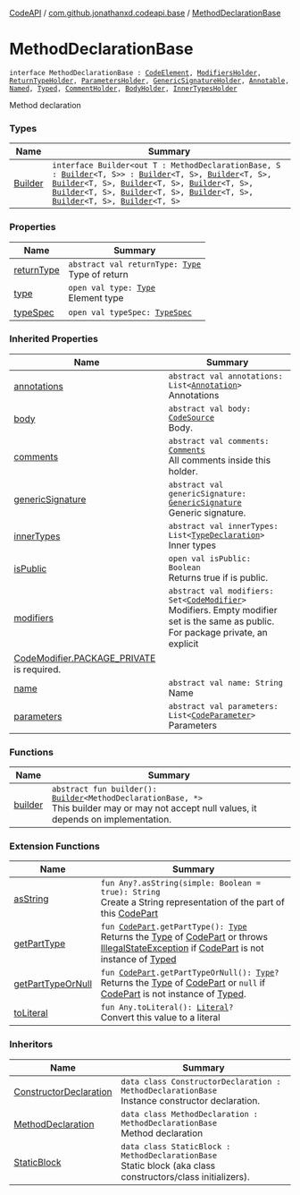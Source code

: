 [CodeAPI](../../index.md) / [com.github.jonathanxd.codeapi.base](../index.md) / [MethodDeclarationBase](.)

# MethodDeclarationBase

`interface MethodDeclarationBase : `[`CodeElement`](../../com.github.jonathanxd.codeapi/-code-element.md)`, `[`ModifiersHolder`](../-modifiers-holder/index.md)`, `[`ReturnTypeHolder`](../-return-type-holder/index.md)`, `[`ParametersHolder`](../-parameters-holder/index.md)`, `[`GenericSignatureHolder`](../-generic-signature-holder/index.md)`, `[`Annotable`](../-annotable/index.md)`, `[`Named`](../-named/index.md)`, `[`Typed`](../-typed/index.md)`, `[`CommentHolder`](../../com.github.jonathanxd.codeapi.base.comment/-comment-holder/index.md)`, `[`BodyHolder`](../-body-holder/index.md)`, `[`InnerTypesHolder`](../-inner-types-holder/index.md)

Method declaration

### Types

| Name | Summary |
|---|---|
| [Builder](-builder/index.md) | `interface Builder<out T : MethodDeclarationBase, S : `[`Builder`](-builder/index.md)`<T, S>> : `[`Builder`](../-body-holder/-builder/index.md)`<T, S>, `[`Builder`](../-modifiers-holder/-builder/index.md)`<T, S>, `[`Builder`](../-return-type-holder/-builder/index.md)`<T, S>, `[`Builder`](../-parameters-holder/-builder/index.md)`<T, S>, `[`Builder`](../-generic-signature-holder/-builder/index.md)`<T, S>, `[`Builder`](../-annotable/-builder/index.md)`<T, S>, `[`Builder`](../-named/-builder/index.md)`<T, S>, `[`Builder`](../-typed/-builder/index.md)`<T, S>, `[`Builder`](../../com.github.jonathanxd.codeapi.base.comment/-comment-holder/-builder/index.md)`<T, S>, `[`Builder`](../-inner-types-holder/-builder/index.md)`<T, S>` |

### Properties

| Name | Summary |
|---|---|
| [returnType](return-type.md) | `abstract val returnType: `[`Type`](http://docs.oracle.com/javase/6/docs/api/java/lang/reflect/Type.html)<br>Type of return |
| [type](type.md) | `open val type: `[`Type`](http://docs.oracle.com/javase/6/docs/api/java/lang/reflect/Type.html)<br>Element type |
| [typeSpec](type-spec.md) | `open val typeSpec: `[`TypeSpec`](../-type-spec/index.md) |

### Inherited Properties

| Name | Summary |
|---|---|
| [annotations](../-annotable/annotations.md) | `abstract val annotations: List<`[`Annotation`](../-annotation/index.md)`>`<br>Annotations |
| [body](../-body-holder/body.md) | `abstract val body: `[`CodeSource`](../../com.github.jonathanxd.codeapi/-code-source/index.md)<br>Body. |
| [comments](../../com.github.jonathanxd.codeapi.base.comment/-comment-holder/comments.md) | `abstract val comments: `[`Comments`](../../com.github.jonathanxd.codeapi.base.comment/-comments/index.md)<br>All comments inside this holder. |
| [genericSignature](../-generic-signature-holder/generic-signature.md) | `abstract val genericSignature: `[`GenericSignature`](../../com.github.jonathanxd.codeapi.generic/-generic-signature/index.md)<br>Generic signature. |
| [innerTypes](../-inner-types-holder/inner-types.md) | `abstract val innerTypes: List<`[`TypeDeclaration`](../-type-declaration/index.md)`>`<br>Inner types |
| [isPublic](../-modifiers-holder/is-public.md) | `open val isPublic: Boolean`<br>Returns true if is public. |
| [modifiers](../-modifiers-holder/modifiers.md) | `abstract val modifiers: Set<`[`CodeModifier`](../-code-modifier/index.md)`>`<br>Modifiers. Empty modifier set is the same as public. For package private, an explicit
[CodeModifier.PACKAGE_PRIVATE](../-code-modifier/-p-a-c-k-a-g-e_-p-r-i-v-a-t-e.md) is required. |
| [name](../-named/name.md) | `abstract val name: String`<br>Name |
| [parameters](../-parameters-holder/parameters.md) | `abstract val parameters: List<`[`CodeParameter`](../-code-parameter/index.md)`>`<br>Parameters |

### Functions

| Name | Summary |
|---|---|
| [builder](builder.md) | `abstract fun builder(): `[`Builder`](-builder/index.md)`<MethodDeclarationBase, *>`<br>This builder may or may not accept null values, it depends on implementation. |

### Extension Functions

| Name | Summary |
|---|---|
| [asString](../../com.github.jonathanxd.codeapi.util/kotlin.-any/as-string.md) | `fun Any?.asString(simple: Boolean = true): String`<br>Create a String representation of the part of this [CodePart](../../com.github.jonathanxd.codeapi/-code-part/index.md) |
| [getPartType](../../com.github.jonathanxd.codeapi.util/get-part-type.md) | `fun `[`CodePart`](../../com.github.jonathanxd.codeapi/-code-part/index.md)`.getPartType(): `[`Type`](http://docs.oracle.com/javase/6/docs/api/java/lang/reflect/Type.html)<br>Returns the [Type](http://docs.oracle.com/javase/6/docs/api/java/lang/reflect/Type.html) of [CodePart](../../com.github.jonathanxd.codeapi/-code-part/index.md) or throws [IllegalStateException](http://docs.oracle.com/javase/6/docs/api/java/lang/IllegalStateException.html) if [CodePart](../../com.github.jonathanxd.codeapi/-code-part/index.md) is not instance of [Typed](../-typed/index.md) |
| [getPartTypeOrNull](../../com.github.jonathanxd.codeapi.util/get-part-type-or-null.md) | `fun `[`CodePart`](../../com.github.jonathanxd.codeapi/-code-part/index.md)`.getPartTypeOrNull(): `[`Type`](http://docs.oracle.com/javase/6/docs/api/java/lang/reflect/Type.html)`?`<br>Returns the [Type](http://docs.oracle.com/javase/6/docs/api/java/lang/reflect/Type.html) of [CodePart](../../com.github.jonathanxd.codeapi/-code-part/index.md) or `null` if [CodePart](../../com.github.jonathanxd.codeapi/-code-part/index.md) is not instance of [Typed](../-typed/index.md). |
| [toLiteral](../../com.github.jonathanxd.codeapi.util.conversion/kotlin.-any/to-literal.md) | `fun Any.toLiteral(): `[`Literal`](../../com.github.jonathanxd.codeapi.literal/-literal/index.md)`?`<br>Convert this value to a literal |

### Inheritors

| Name | Summary |
|---|---|
| [ConstructorDeclaration](../-constructor-declaration/index.md) | `data class ConstructorDeclaration : MethodDeclarationBase`<br>Instance constructor declaration. |
| [MethodDeclaration](../-method-declaration/index.md) | `data class MethodDeclaration : MethodDeclarationBase`<br>Method declaration |
| [StaticBlock](../-static-block/index.md) | `data class StaticBlock : MethodDeclarationBase`<br>Static block (aka class constructors/class initializers). |
